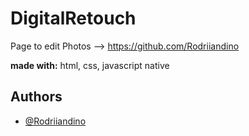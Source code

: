 
# DigitalRetouch

Page to edit Photos -->
https://github.com/Rodriiandino

**made with:** html, css, javascript native


## Authors

- [@Rodriiandino](https://github.com/Rodriiandino)
